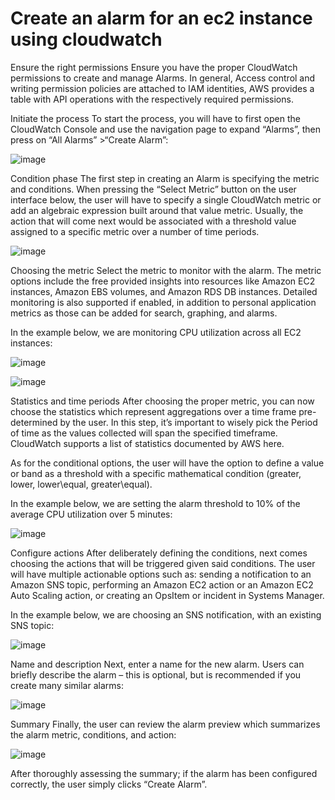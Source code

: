 # Create an alarm for an ec2 instance using cloudwatch

Ensure the right permissions
Ensure you have the proper CloudWatch permissions to create and manage
Alarms. In general, Access control and writing permission policies are attached to IAM identities, AWS provides a table with API operations with the respectively required permissions.

Initiate the process
To start the process, you will have to first open the CloudWatch Console and use the navigation page to expand “Alarms”, then press on “All Alarms” >“Create Alarm”: 

![image](https://github.com/haneefmohamed/AWS-Projects/assets/159698808/17b88911-c526-4e6c-a8ae-0a244c6b3159)

Condition phase
The first step in creating an Alarm is specifying the metric and conditions. When pressing the “Select Metric” button on the user interface below, the user will have to specify a single CloudWatch metric or add an algebraic expression built around that value metric. Usually, the action that will come next would be associated with a threshold value assigned to a specific metric over a number of time periods.

![image](https://github.com/haneefmohamed/AWS-Projects/assets/159698808/090eb370-ebda-4fc4-baef-f6dea3d6c3d8)

Choosing the metric
Select the metric to monitor with the alarm. The metric options include the free provided insights into resources like Amazon EC2 instances, Amazon EBS volumes, and Amazon RDS DB instances. Detailed monitoring is also supported if enabled, in addition to personal application metrics as those can be added for search, graphing, and alarms.

In the example below, we are monitoring CPU utilization across all EC2 instances:

![image](https://github.com/haneefmohamed/AWS-Projects/assets/159698808/931455cf-d7f2-404e-8621-92b8987b3530)

![image](https://github.com/haneefmohamed/AWS-Projects/assets/159698808/fd53b876-742e-44a2-8730-1549f540f60e)

Statistics and time periods
After choosing the proper metric, you can now choose the statistics which represent aggregations over a time frame pre-determined by the user. In this step, it’s important to wisely pick the Period of time as the values collected will span the specified timeframe. CloudWatch supports a list of statistics documented by AWS here.

As for the conditional options, the user will have the option to define a value or band as a threshold with a specific mathematical condition (greater, lower, lower\equal, greater\equal).

In the example below, we are setting the alarm threshold to 10% of the average CPU utilization over 5 minutes:

![image](https://github.com/haneefmohamed/AWS-Projects/assets/159698808/b2a458bc-02a8-4fa5-ae9e-c95005a3f732)

Configure actions
After deliberately defining the conditions, next comes choosing the actions that will be triggered given said conditions. The user will have multiple actionable options such as: sending a notification to an Amazon SNS topic, performing an Amazon EC2 action or an Amazon EC2 Auto Scaling action, or creating an OpsItem or incident in Systems Manager.

In the example below, we are choosing an SNS notification, with an existing SNS topic:

![image](https://github.com/haneefmohamed/AWS-Projects/assets/159698808/f3a4c4ab-c022-45de-9cdb-981a47be3219)

Name and description
Next, enter a name for the new alarm. Users can briefly describe the alarm – this is optional, but is recommended if you create many similar alarms:

![image](https://github.com/haneefmohamed/AWS-Projects/assets/159698808/0f1159d5-f61c-4b12-829c-2cca1c9c2b9c)

Summary
Finally, the user can review the alarm preview which summarizes the alarm metric, conditions, and action:

![image](https://github.com/haneefmohamed/AWS-Projects/assets/159698808/76b8ee41-0037-4639-b902-1f97230b9c89)

After thoroughly assessing the summary; if the alarm has been configured correctly, the user simply clicks “Create Alarm”.


